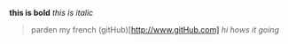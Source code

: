 **this is bold**
*this is italic*
> parden my french
(gitHub)[http://www.gitHub.com]
*hi hows it going*